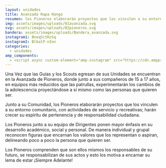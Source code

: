 ```yaml
---
layout: unidades
title: Avanzada Rapa Hango
resumen: los Pioneros elaborarán proyectos que los vinculen a su entorno comunitario, con actividades de servicio y recreativas.
img: assets/images/uploads/01avanzada.svg
svg: assets/images/uploads/02pioneros.svg
bandera: assets/images/uploads/Bandera_avanzada.svg
instagram1: BneqSctHzSq
instagram2: BlbalP-nIon
categories: 
  - unidades
amp_components: 
  - <script async custom-element="amp-instagram" src="https://cdn.ampproject.org/v0/amp-instagram-0.1.js"></script>
---
```

Una Vez que las Guías y los Scouts egresan de sus Unidades se encuentran en la Avanzada de Pioneros, donde junto a sus compañeros de 15 a 17 años, en equipos más reducidos que las patrullas, experimentarán los cambios de la adolescencia proyectándose a sí mismo como las personas que quieren ser.

Junto a su Comunidad, los Pioneros elaborarán proyectos que los vinculen a su entorno comunitario, con actividades de servicio y recreativas; harán crecer su espíritu de pertenencia y de responsabilidad ciudadana.

Los Pioneros junto a su equipo de Dirigentes ponen mayor énfasis en su desarrollo académico, social y personal. De manera individual y grupal reconocen figuras que encarnan los valores que los representan o aspiran, delineando poco a poco la persona que quieren ser.

Los Pioneros comprenden que son ellos mismos los responsables de su futuro, se responsabilizan de sus actos y esto los motiva a encarnar su lema de estar ¡Siempre Adelante!